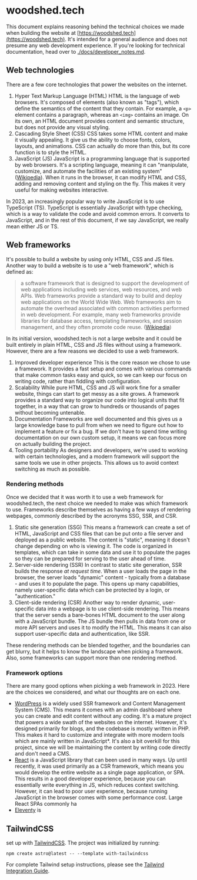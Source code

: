# woodshed.tech

This document explains reasoning behind the technical choices we made when building the website at [https://woodshed.tech](https://woodshed.tech). It's intended for a general audience and does not presume any web development experience. If you're looking for technical documentation, head over to [./docs/developer_notes.md](./docs/developer_notes.md).

## Web technologies

There are a few core technologies that power the websites on the internet.

1. Hyper Text Markup Language (HTML)
   HTML is the language of web browsers. It's composed of elements (also known as "tags"), which define the semantics of the content that they contain. For example, a `<p>` element contains a paragraph, whereas an `<img>` contains an image. On its own, an HTML document provides content and semantic structure, but does not provide any visual styling.
2. Cascading Style Sheet (CSS)
   CSS takes some HTML content and make it visually appealing. It give us the ability to choose fonts, colors, layouts, and animations. CSS can actually do more than this, but its core function is to style the HTML.
3. JavaScript (JS)
   JavaScript is a programming language that is supported by web browsers. It's a scripting language, meaning it can "manipulate, customize, and automate the facilities of an existing system" ([Wikipedia](https://en.wikipedia.org/wiki/Scripting_language)). When it runs in the browser, it can modify HTML and CSS, adding and removing content and styling on the fly. This makes it very useful for making websites interactive.

In 2023, an increasingly popular way to write JavaScript is to use TypeScript (TS). TypeScript is essentially JavaScript with type checking, which is a way to validate the code and avoid common errors. It converts to JavaScript, and in the rest of this document, if we say JavaScript, we really mean either JS or TS.

## Web frameworks

It's possible to build a website by using only HTML, CSS and JS files. Another way to build a website is to use a "web framework", which is defined as:

> a software framework that is designed to support the development of web applications including web services, web resources, and web APIs. Web frameworks provide a standard way to build and deploy web applications on the World Wide Web. Web frameworks aim to automate the overhead associated with common activities performed in web development. For example, many web frameworks provide libraries for database access, templating frameworks, and session management, and they often promote code reuse. ([Wikipedia](https://en.wikipedia.org/wiki/Web_framework))

In its initial version, woodshed.tech is not a large website and it could be built entirely in plain HTML, CSS and JS files without using a framework. However, there are a few reasons we decided to use a web framework.

1. Improved developer experience
   This is the core reason we chose to use a framework. It provides a fast setup and comes with various commands that make common tasks easy and quick, so we can keep our focus on writing code, rather than fiddling with configuration.
2. Scalability
   While pure HTML, CSS and JS will work fine for a smaller website, things can start to get messy as a site grows. A framework provides a standard way to organize our code into logical units that fit together, in a way that can grow to hundreds or thousands of pages without becoming untenable.
3. Documentation
   Frameworks are well documented and this gives us a large knowledge base to pull from when we need to figure out how to implement a feature or fix a bug. If we don't have to spend time writing documentation on our own custom setup, it means we can focus more on actually building the project.
4. Tooling portability
   As designers and developers, we're used to working with certain technologies, and a modern framework will support the same tools we use in other projects. This allows us to avoid context switching as much as possible.

### Rendering methods

Once we decided that it was worth it to use a web framework for woodshed.tech, the next choice we needed to make was which framework to use. Frameworks describe themselves as having a few ways of rendering webpages, commonly described by the acronyms SSG, SSR, and CSR.

1. Static site generation (SSG)
   This means a framework can create a set of HTML, JavaScript and CSS files that can be put onto a file server and deployed as a public website. The content is "static", meaning it doesn't change depending on who is viewing it. The code is organized in templates, which can take in some data and use it to populate the pages so they can be prepared for serving to the user ahead of time.
2. Server-side rendering (SSR)
   In contrast to static site generation, SSR builds the response _at request time_. When a user loads the page in the browser, the server loads "dynamic" content - typically from a database - and uses it to populate the page. This opens up many capabilities, namely user-specific data which can be protected by a login, or "authentication."
3. Client-side rendering (CSR)
   Another way to render dynamic, user-specific data into a webpage is to use client-side rendering. This means that the server sends a bare-bones HTML document to the user along with a JavaScript bundle. The JS bundle then pulls in data from one or more API servers and uses it to modify the HTML. This means it can also support user-specific data and authentication, like SSR.

These rendering methods can be blended together, and the boundaries can get blurry, but it helps to know the landscape when picking a framework. Also, some frameworks can support more than one rendering method.

### Framework options

There are many good options when picking a web framework in 2023. Here are the choices we considered, and what our thoughts are on each one.

-   [WordPress](https://wordpress.org/) is a widely used SSR framework and Content Management System (CMS). This means it comes with an admin dashboard where you can create and edit content without any coding. It's a mature project that powers a wide swath of the websites on the internet. However, it's designed primarily for blogs, and the codebase is mostly written in PHP. This makes it hard to customize and integrate with more modern tools which are mainly written in JavaScript\*. It's also a bit overkill for this project, since we will be maintaining the content by writing code directly and don't need a CMS.
-   [React](https://react.dev/) is a JavaScript library that can been used in many ways. Up until recently, it was used primarily as a CSR framework, which means you would develop the entire website as a single page application, or SPA. This results in a good developer experience, because you can essentially write everything in JS, which reduces context switching. However, it can lead to poor user experience, because running JavaScript in the browser comes with some performance cost. Large React SPAs commonly ha
-   [Eleventy](https://www.11ty.dev/) is

## TailwindCSS

set up with [TailwindCSS](https://tailwindcss.com). The project was initialized by running:

```
npm create astro@latest -- --template with-tailwindcss
```

For complete Tailwind setup instructions, please see the [Tailwind Integration Guide](https://docs.astro.build/en/guides/integrations-guide/tailwind).
